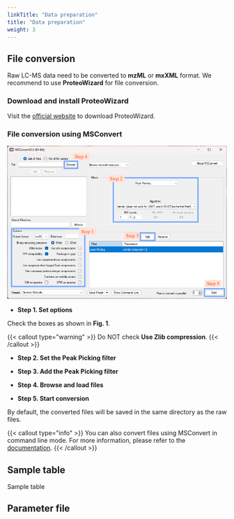 ```yaml
---
linkTitle: "Data preparation"
title: "Data preparation"
weight: 3
---
```


## File conversion

Raw LC-MS data need to be converted to **mzML** or **mxXML** format. We recommend to use **ProteoWizard**
for file conversion.

### Download and install ProteoWizard

Visit the [official website](https://proteowizard.sourceforge.io/download.html) to download ProteoWizard.

### File conversion using MSConvert

![](MSConvert.png "Fig. 1. MSConvert GUI")

* **Step 1. Set options**

Check the boxes as shown in **Fig. 1**.

{{< callout type="warning" >}}
   Do NOT check **Use Zlib compression**.
{{< /callout >}}

* **Step 2. Set the Peak Picking filter**

* **Step 3. Add the Peak Picking filter**

* **Step 4. Browse and load files**

* **Step 5. Start conversion**

By default, the converted files will be saved in the same directory as the raw files.

{{< callout type="info" >}}
   You can also convert files using MSConvert in command line mode. For more information, please refer to the [documentation](https://proteowizard.sourceforge.io/tools/msconvert.html).
{{< /callout >}}


## Sample table

Sample table 



## Parameter file